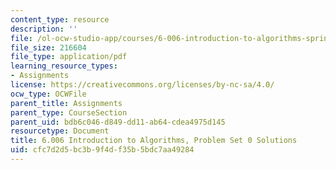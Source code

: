 ```yaml
---
content_type: resource
description: ''
file: /ol-ocw-studio-app/courses/6-006-introduction-to-algorithms-spring-2020/cfc7d2d5bc3b9f4df35b5bdc7aa49284_MIT6_006S20_ps0-solutions.pdf
file_size: 216604
file_type: application/pdf
learning_resource_types:
- Assignments
license: https://creativecommons.org/licenses/by-nc-sa/4.0/
ocw_type: OCWFile
parent_title: Assignments
parent_type: CourseSection
parent_uid: bdb6c046-d849-dd11-ab64-cdea4975d145
resourcetype: Document
title: 6.006 Introduction to Algorithms, Problem Set 0 Solutions
uid: cfc7d2d5-bc3b-9f4d-f35b-5bdc7aa49284
---
```

